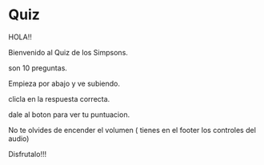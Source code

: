 # Quiz

HOLA!!

Bienvenido al Quiz de los Simpsons.

son 10 preguntas.

Empieza por abajo y ve subiendo.

clicla en la respuesta correcta.

dale al boton para ver tu puntuacion.


No te olvides de encender el volumen ( tienes en el footer los controles del audio)

Disfrutalo!!!
